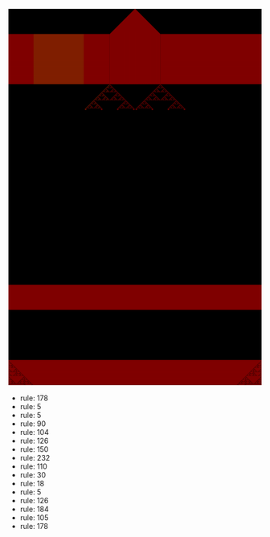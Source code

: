 ![photo](./output.png) 
 * rule: 178
* rule: 5
* rule: 5
* rule: 90
* rule: 104
* rule: 126
* rule: 150
* rule: 232
* rule: 110
* rule: 30
* rule: 18
* rule: 5
* rule: 126
* rule: 184
* rule: 105
* rule: 178
